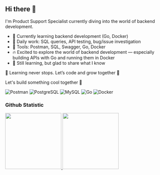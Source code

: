 ## Hi there 👋

I'm Product Support Specialist currently diving into the world of backend development.

- 🌱 Currently learning backend development (Go, Docker)
- 🧪 Daily work: SQL queries, API testing, bug/issue investigation
- 🧰 Tools: Postman, SQL, Swagger, Go, Docker
- 🔥 Excited to explore the world of backend development — especially building APIs with Go and running them in Docker
- 💬 Still learning, but glad to share what I know

🚧 Learning never stops. Let’s code and grow together 🚀

Let's build something cool together 🚀

![Postman](https://img.shields.io/badge/Postman-FF6C37?style=for-the-badge&logo=postman&logoColor=white)
![PostgreSQL](https://img.shields.io/badge/PostgreSQL-4169E1?style=for-the-badge&logo=postgresql&logoColor=white)
![MySQL](https://img.shields.io/badge/MySQL-005C84?style=for-the-badge&logo=mysql&logoColor=white)
![Go](https://img.shields.io/badge/Go-00ADD8?style=for-the-badge&logo=go&logoColor=white)
![Docker](https://img.shields.io/badge/Docker-2496ED?style=for-the-badge&logo=docker&logoColor=white)


### Github Statistic
<p align="left">
<a href="https://github.com/Ionners">
  <img height="180em" src="https://github-readme-stats-eight-theta.vercel.app/api?username=Ionners&show_icons=true&theme=algolia&include_all_commits=true&count_private=true"/>
  <img height="180em" src="https://github-readme-stats-eight-theta.vercel.app/api/top-langs/?username=Ionners&layout=compact&layout=compact&theme=algolia"/>
</a>
</p>

